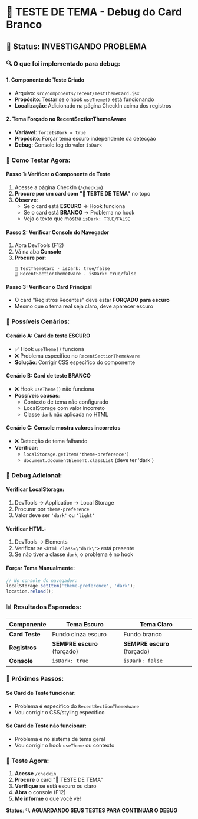 # 🧪 TESTE DE TEMA - Debug do Card Branco

## 🚨 Status: INVESTIGANDO PROBLEMA

### 🔍 O que foi implementado para debug:

#### 1. **Componente de Teste Criado**
- Arquivo: `src/components/recent/TestThemeCard.jsx`
- **Propósito**: Testar se o hook `useTheme()` está funcionando
- **Localização**: Adicionado na página CheckIn acima dos registros

#### 2. **Tema Forçado no RecentSectionThemeAware**
- **Variável**: `forceIsDark = true`
- **Propósito**: Forçar tema escuro independente da detecção
- **Debug**: Console.log do valor `isDark`

### 🧪 Como Testar Agora:

#### **Passo 1: Verificar o Componente de Teste**
1. Acesse a página CheckIn (`/checkin`)
2. **Procure por um card com "🧪 TESTE DE TEMA"** no topo
3. **Observe**:
   - Se o card está **ESCURO** → Hook funciona
   - Se o card está **BRANCO** → Problema no hook
   - Veja o texto que mostra `isDark: TRUE/FALSE`

#### **Passo 2: Verificar Console do Navegador**
1. Abra DevTools (F12)
2. Vá na aba **Console**
3. **Procure por**:
   ```
   🧪 TestThemeCard - isDark: true/false
   🎨 RecentSectionThemeAware - isDark: true/false
   ```

#### **Passo 3: Verificar o Card Principal**
- O card \"Registros Recentes\" deve estar **FORÇADO para escuro**
- Mesmo que o tema real seja claro, deve aparecer escuro

### 🎯 Possíveis Cenários:

#### **Cenário A: Card de teste ESCURO**
- ✅ Hook `useTheme()` funciona
- ❌ Problema específico no `RecentSectionThemeAware`
- **Solução**: Corrigir CSS específico do componente

#### **Cenário B: Card de teste BRANCO**
- ❌ Hook `useTheme()` não funciona
- **Possíveis causas**:
  - Contexto de tema não configurado
  - LocalStorage com valor incorreto
  - Classe `dark` não aplicada no HTML

#### **Cenário C: Console mostra valores incorretos**
- ❌ Detecção de tema falhando
- **Verificar**:
  - `localStorage.getItem('theme-preference')`
  - `document.documentElement.classList` (deve ter 'dark')

### 🔧 Debug Adicional:

#### **Verificar LocalStorage:**
1. DevTools → Application → Local Storage
2. Procurar por `theme-preference`
3. Valor deve ser `'dark'` ou `'light'`

#### **Verificar HTML:**
1. DevTools → Elements
2. Verificar se `<html class=\"dark\">` está presente
3. Se não tiver a classe `dark`, o problema é no hook

#### **Forçar Tema Manualmente:**
```javascript
// No console do navegador:
localStorage.setItem('theme-preference', 'dark');
location.reload();
```

### 📊 Resultados Esperados:

| Componente | Tema Escuro | Tema Claro |
|------------|-------------|------------|
| **Card Teste** | Fundo cinza escuro | Fundo branco |
| **Registros** | **SEMPRE escuro** (forçado) | **SEMPRE escuro** (forçado) |
| **Console** | `isDark: true` | `isDark: false` |

### 🎯 Próximos Passos:

#### **Se Card de Teste funcionar:**
- Problema é específico do `RecentSectionThemeAware`
- Vou corrigir o CSS/styling específico

#### **Se Card de Teste não funcionar:**
- Problema é no sistema de tema geral
- Vou corrigir o hook `useTheme` ou contexto

### 🚀 Teste Agora:

1. **Acesse** `/checkin`
2. **Procure** o card \"🧪 TESTE DE TEMA\"
3. **Verifique** se está escuro ou claro
4. **Abra** o console (F12)
5. **Me informe** o que você vê!

**Status**: 🔍 **AGUARDANDO SEUS TESTES PARA CONTINUAR O DEBUG**